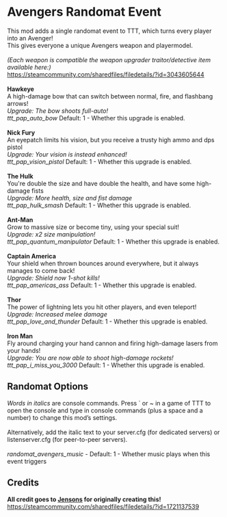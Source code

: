 # Avengers Randomat Event

This mod adds a single randomat event to TTT, which turns every player into an Avenger!\
This gives everyone a unique Avengers weapon and playermodel.\
\
*(Each weapon is compatible the weapon upgrader traitor/detective item available here:)*\
<https://steamcommunity.com/sharedfiles/filedetails/?id=3043605644>\
\
**Hawkeye**\
A high-damage bow that can switch between normal, fire, and flashbang arrows!\
*Upgrade: The bow shoots full-auto!*\
*ttt_pap_auto_bow* Default: 1 - Whether this upgrade is enabled.\
\
**Nick Fury**\
An eyepatch limits his vision, but you receive a trusty high ammo and dps pistol\
*Upgrade: Your vision is instead enhanced!*\
*ttt_pap_vision_pistol* Default: 1 - Whether this upgrade is enabled.\
\
**The Hulk**\
You're double the size and have double the health, and have some high-damage fists\
*Upgrade: More health, size and fist damage*\
*ttt_pap_hulk_smash* Default: 1 - Whether this upgrade is enabled.\
\
**Ant-Man**\
Grow to massive size or become tiny, using your special suit!\
*Upgrade: x2 size manipulation!*\
*ttt_pap_quantum_manipulator* Default: 1 - Whether this upgrade is enabled.\
\
**Captain America**\
Your shield when thrown bounces around everywhere, but it always manages to come back!\
*Upgrade: Shield now 1-shot kills!*\
*ttt_pap_americas_ass* Default: 1 - Whether this upgrade is enabled.\
\
**Thor**\
The power of lightning lets you hit other players, and even teleport!\
*Upgrade: Increased melee damage*\
*ttt_pap_love_and_thunder* Default: 1 - Whether this upgrade is enabled.\
\
**Iron Man**\
Fly around charging your hand cannon and firing high-damage lasers from your hands!\
*Upgrade: You are now able to shoot high-damage rockets!*\
*ttt_pap_i_miss_you_3000* Default: 1 - Whether this upgrade is enabled.

## Randomat Options

*Words in italics* are console commands. Press ` or ~ in a game of TTT to open the console and type in console commands (plus a space and a number) to change this mod’s settings. \
\
Alternatively, add the italic text to your server.cfg (for dedicated servers) or listenserver.cfg (for peer-to-peer servers).\
\
*randomat_avengers_music* - Default: 1 -
Whether music plays when this event triggers

## Credits

**All credit goes to [Jensons](https://steamcommunity.com/profiles/76561198044525091) for originally creating this!**
<https://steamcommunity.com/sharedfiles/filedetails/?id=1721137539>
